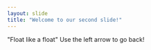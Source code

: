 ```yaml
---
layout: slide
title: "Welcome to our second slide!"
---
```

"Float like a float"
Use the left arrow to go back!
